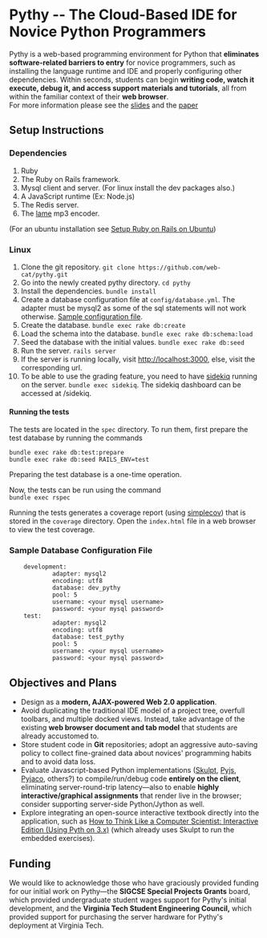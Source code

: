 Pythy -- The Cloud-Based IDE for Novice Python Programmers
==========================================================

Pythy is a web-based programming environment for Python that
**eliminates software-related barriers to entry** for
novice programmers, such as installing the language runtime and IDE
and properly configuring other dependencies. Within seconds, students can
begin **writing code, watch it execute, debug it, and access support materials and tutorials**,
all from within the familiar context of their **web browser**.  
For more information please see the [slides](http://sofia.cs.vt.edu/cta-mediacomp/presentation.pdf) and the [paper](http://dl.acm.org/citation.cfm?id=2538977)

Setup Instructions
------------------
### Dependencies

1. Ruby
2. The Ruby on Rails framework. 
3. Mysql client and server. (For linux install the dev packages also.)
4. A JavaScript runtime (Ex: Node.js)
5. The Redis server.
6. The [lame](http://lame.sourceforge.net/) mp3 encoder.

(For an ubuntu installation see [Setup Ruby on Rails on Ubuntu](https://gorails.com/setup/ubuntu/14.04))

### Linux
1.  Clone the git repository. `git clone https://github.com/web-cat/pythy.git`
2.  Go into the newly created pythy directory. `cd pythy`
3.  Install the dependencies. `bundle install`
4.  Create a database configuration file at `config/database.yml`. 
    The adapter must be mysql2 as some of the sql statements will not work
    otherwise. [Sample configuration file](#sample-database-configuration-file).
5.  Create the database. `bundle exec rake db:create`
6.  Load the schema into the database. `bundle exec rake db:schema:load`
7.  Seed the database with the initial values. `bundle exec rake db:seed`
8.  Run the server. `rails server`
9.  If the server is running locally, visit [http://localhost:3000](http://localhost:3000), else, visit the corresponding url.
10. To be able to use the grading feature, you need to have
[sidekiq](https://github.com/mperham/sidekiq) running on the server.
`bundle exec sidekiq`. The sidekiq dashboard can be accessed at /sidekiq. 

#### Running the tests
The tests are located in the `spec` directory. To run them, first prepare the
test database by running the commands
```
bundle exec rake db:test:prepare
bundle exec rake db:seed RAILS_ENV=test
```

Preparing the test database is a one-time operation.  

Now, the tests can be run using the command  
`bundle exec rspec`

Running the tests generates a coverage report 
(using [simplecov](https://github.com/colszowka/simplecov))
that is stored in the `coverage` directory.
Open the `index.html` file in a web browser to view the test coverage.
 
### Sample Database Configuration File


```
	development:
    		adapter: mysql2
    		encoding: utf8
    		database: dev_pythy
    		pool: 5
    		username: <your mysql username>
    		password: <your mysql password>
	test:
    		adapter: mysql2
    		encoding: utf8
    		database: test_pythy
    		pool: 5
    		username: <your mysql username>
    		password: <your mysql password>
```

Objectives and Plans
--------------------

+   Design as a **modern, AJAX-powered Web 2.0 application**.
+   Avoid duplicating the traditional IDE model of a project tree,
    overfull toolbars, and multiple docked views. Instead, take advantage
    of the existing **web browser document and tab model**
    that students are already accustomed to.
+   Store student code in **Git** repositories; adopt an
    aggressive auto-saving policy to collect fine-grained data about
    novices' programming habits and to avoid data loss.
+   Evaluate Javascript-based Python implementations
    (<a href="http://www.skulpt.org">Skulpt</a>,
    <a href="http://pyjs.org">Pyjs</a>,
    <a href="http://pyjaco.org/about">Pyjaco</a>, others?) to
    compile/run/debug code **entirely on the client**,
    eliminating server-round-trip latency&mdash;also to enable
    **highly interactive/graphical assignments** that
    render live in the browser; consider supporting server-side
    Python/Jython as well.
+   Explore integrating an open-source interactive textbook directly
    into the application, such as
    <a href="http://interactivepython.org/courselib/static/thinkcspy/index.html">How to Think Like a Computer Scientist: Interactive Edition (Using Pyth
on 3.x)</a>
    (which already uses Skulpt to run the embedded exercises).


Funding
-------

We would like to acknowledge those who have graciously provided funding for
our initial work on Pythy&mdash;the **SIGCSE Special Projects Grants**
board, which provided undergraduate student wages support for Pythy's
initial development, and the **Virginia Tech Student Engineering Council,**
which provided support for purchasing the server hardware for Pythy's
deployment at Virginia Tech.
